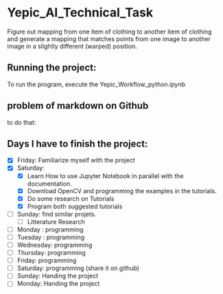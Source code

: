 # Yepic_AI_Technical_Task
Figure out mapping from one item of clothing to another item of clothing and generate a mapping that matches points from one image to another image in a slightly different (warped) position.

## Running the project:
To run the program, execute the Yepic_Workflow_python.ipynb

## problem of markdown on Github
to do that:


## Days I have to finish the project:
 
- [x] Friday: Familiarize myself with the project
- [x] Saturday: 
   - [x] Learn How to use Jupyter Notebook in parallel with the documentation. 
   - [x] Download OpenCV and programming the examples in the tutorials. 
   - [x] Do some research on Tutorials
   - [x] Program both suggested tutorials 
- [ ] Sunday: find similar projets.
   - [ ] Litterature Research
- [ ] Monday : programming
- [ ] Tuesday : programming
- [ ] Wednesday: programming
- [ ] Thursday: programming
- [ ] Friday: programming
- [ ] Saturday: programming (share it on github)
- [ ] Sunday: Handing the project
- [ ] Monday: Handing the project
